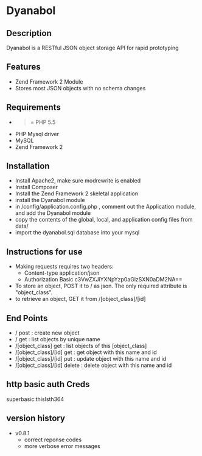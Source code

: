 # Dyanabol

## Description
Dyanabol is a RESTful JSON object storage API for rapid prototyping 

## Features
* Zend Framework 2 Module
* Stores most JSON objects with no schema changes

## Requirements
* >= PHP 5.5
* PHP Mysql driver
* MySQL
* Zend Framework 2

## Installation
* Install Apache2, make sure modrewrite is enabled
* Install Composer 
* Install the Zend Framework 2 skeletal application
* install the Dyanabol module
* in /config/application.config.php , comment out the Application module, and add the Dyanabol module
* copy the contents of the global, local, and application config files from data/
* import the dyanabol.sql database into your mysql

## Instructions for use 
* Making requests requires two headers: 
  * Content-type application/json
  * Authorization Basic c3VwZXJiYXNpYzp0aGlzSXN0aDM2NA==
* To store an object, POST it to / as json. The only required attribute is "object_class".
* to retrieve an object, GET it from /[object_class]/[id]

## End Points
* / post : create new object
* / get : list objects by unique name
* /[object_class] get : list objects of this [object_class]
* /[object_class]/[id] get : get object with this name and id
* /[object_class]/[id] put : update object with this name and id
* /[object_class]/[id] delete : delete object with this name and id

## http basic auth Creds
superbasic:thisIsth364

## version history
* v0.8.1
  * correct reponse codes
  * more verbose error messages